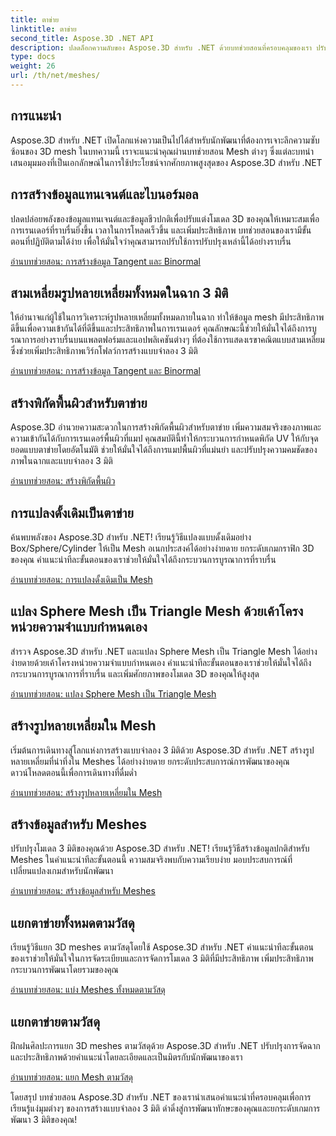 ```yaml
---
title: ตาข่าย
linktitle: ตาข่าย
second_title: Aspose.3D .NET API
description: ปลดล็อกความลับของ Aspose.3D สำหรับ .NET ด้วยบทช่วยสอนที่ครอบคลุมของเรา ปรับโมเดล 3 มิติให้เหมาะสม แปลงแบบดั้งเดิมเป็นเมช และปรับปรุงกราฟิกได้อย่างง่ายดาย
type: docs
weight: 26
url: /th/net/meshes/
---
```

## การแนะนำ

Aspose.3D สำหรับ .NET เปิดโลกแห่งความเป็นไปได้สำหรับนักพัฒนาที่ต้องการเจาะลึกความซับซ้อนของ 3D mesh ในบทความนี้ เราจะแนะนำคุณผ่านบทช่วยสอน Mesh ต่างๆ ซึ่งแต่ละบทนำเสนอมุมมองที่เป็นเอกลักษณ์ในการใช้ประโยชน์จากศักยภาพสูงสุดของ Aspose.3D สำหรับ .NET

## การสร้างข้อมูลแทนเจนต์และไบนอร์มอล

ปลดปล่อยพลังของข้อมูลแทนเจนต์และข้อมูลชีวปกติเพื่อปรับแต่งโมเดล 3D ของคุณให้เหมาะสมเพื่อการเรนเดอร์ที่ราบรื่นยิ่งขึ้น เวลาในการโหลดเร็วขึ้น และเพิ่มประสิทธิภาพ บทช่วยสอนของเรามีขั้นตอนที่ปฏิบัติตามได้ง่าย เพื่อให้มั่นใจว่าคุณสามารถปรับใช้การปรับปรุงเหล่านี้ได้อย่างราบรื่น

[อ่านบทช่วยสอน: การสร้างข้อมูล Tangent และ Binormal](./build-tangent-binormal-data/)

## สามเหลี่ยมรูปหลายเหลี่ยมทั้งหมดในฉาก 3 มิติ

ให้อำนาจแก่ผู้ใช้ในการวิเคราะห์รูปหลายเหลี่ยมทั้งหมดภายในฉาก ทำให้ข้อมูล mesh มีประสิทธิภาพดีขึ้นเพื่อความเข้ากันได้ที่ดีขึ้นและประสิทธิภาพในการเรนเดอร์ คุณลักษณะนี้ช่วยให้มั่นใจได้ถึงการบูรณาการอย่างราบรื่นบนแพลตฟอร์มและแอปพลิเคชันต่างๆ ที่ต้องใช้การแสดงเรขาคณิตแบบสามเหลี่ยม ซึ่งช่วยเพิ่มประสิทธิภาพเวิร์กโฟลว์การสร้างแบบจำลอง 3 มิติ

[อ่านบทช่วยสอน: การสร้างข้อมูล Tangent และ Binormal](./convert-polygons-to-triangles/)

 
## สร้างพิกัดพื้นผิวสำหรับตาข่าย

Aspose.3D อำนวยความสะดวกในการสร้างพิกัดพื้นผิวสำหรับตาข่าย เพิ่มความสมจริงของภาพและความเข้ากันได้กับการเรนเดอร์พื้นผิวที่แมป คุณสมบัตินี้ทำให้กระบวนการกำหนดพิกัด UV ให้กับจุดยอดแบบตาข่ายโดยอัตโนมัติ ช่วยให้มั่นใจได้ถึงการแมปพื้นผิวที่แม่นยำ และปรับปรุงความคมชัดของภาพในฉากและแบบจำลอง 3 มิติ

[อ่านบทช่วยสอน: สร้างพิกัดพื้นผิว](./generate-uv-coordinates/)


## การแปลงดั้งเดิมเป็นตาข่าย

ค้นพบพลังของ Aspose.3D สำหรับ .NET! เรียนรู้วิธีแปลงแบบดั้งเดิมอย่าง Box/Sphere/Cylinder ให้เป็น Mesh อเนกประสงค์ได้อย่างง่ายดาย ยกระดับเกมกราฟิก 3D ของคุณ คำแนะนำทีละขั้นตอนของเราช่วยให้มั่นใจได้ถึงกระบวนการบูรณาการที่ราบรื่น

[อ่านบทช่วยสอน: การแปลงดั้งเดิมเป็น Mesh](./convert-primitive-to-mesh/)


## แปลง Sphere Mesh เป็น Triangle Mesh ด้วยเค้าโครงหน่วยความจำแบบกำหนดเอง

สำรวจ Aspose.3D สำหรับ .NET และแปลง Sphere Mesh เป็น Triangle Mesh ได้อย่างง่ายดายด้วยเค้าโครงหน่วยความจำแบบกำหนดเอง คำแนะนำทีละขั้นตอนของเราช่วยให้มั่นใจได้ถึงกระบวนการบูรณาการที่ราบรื่น และเพิ่มศักยภาพของโมเดล 3D ของคุณให้สูงสุด

[อ่านบทช่วยสอน: แปลง Sphere Mesh เป็น Triangle Mesh](./convert-sphere-mesh-triangle-memory-layout/)

## สร้างรูปหลายเหลี่ยมใน Mesh

เริ่มต้นการเดินทางสู่โลกแห่งการสร้างแบบจำลอง 3 มิติด้วย Aspose.3D สำหรับ .NET สร้างรูปหลายเหลี่ยมที่น่าทึ่งใน Meshes ได้อย่างง่ายดาย ยกระดับประสบการณ์การพัฒนาของคุณ ดาวน์โหลดตอนนี้เพื่อการเดินทางที่ดื่มด่ำ

[อ่านบทช่วยสอน: สร้างรูปหลายเหลี่ยมใน Mesh](./create-polygon-in-mesh/)

## สร้างข้อมูลสำหรับ Meshes

ปรับปรุงโมเดล 3 มิติของคุณด้วย Aspose.3D สำหรับ .NET! เรียนรู้วิธีสร้างข้อมูลปกติสำหรับ Meshes ในคำแนะนำทีละขั้นตอนนี้ ความสมจริงพบกับความเรียบง่าย มอบประสบการณ์ที่เปลี่ยนแปลงเกมสำหรับนักพัฒนา

[อ่านบทช่วยสอน: สร้างข้อมูลสำหรับ Meshes](./generate-data-for-meshes/)

## แยกตาข่ายทั้งหมดตามวัสดุ

เรียนรู้วิธีแยก 3D meshes ตามวัสดุโดยใช้ Aspose.3D สำหรับ .NET คำแนะนำทีละขั้นตอนของเราช่วยให้มั่นใจในการจัดระเบียบและการจัดการโมเดล 3 มิติที่มีประสิทธิภาพ เพิ่มประสิทธิภาพกระบวนการพัฒนาโดยรวมของคุณ

[อ่านบทช่วยสอน: แบ่ง Meshes ทั้งหมดตามวัสดุ](./split-all-meshes-by-material/)

## แยกตาข่ายตามวัสดุ

ฝึกฝนศิลปะการแยก 3D meshes ตามวัสดุด้วย Aspose.3D สำหรับ .NET ปรับปรุงการจัดฉากและประสิทธิภาพด้วยคำแนะนำโดยละเอียดและเป็นมิตรกับนักพัฒนาของเรา

[อ่านบทช่วยสอน: แยก Mesh ตามวัสดุ](./split-mesh-by-material/)

โดยสรุป บทช่วยสอน Aspose.3D สำหรับ .NET ของเรานำเสนอคำแนะนำที่ครอบคลุมเพื่อการเรียนรู้แง่มุมต่างๆ ของการสร้างแบบจำลอง 3 มิติ ดำดิ่งสู่การพัฒนาทักษะของคุณและยกระดับเกมการพัฒนา 3 มิติของคุณ!